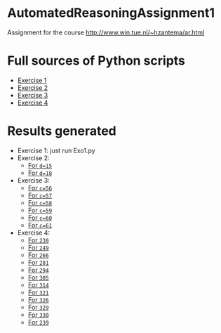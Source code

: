 # AutomatedReasoningAssignment1
Assignment for the course http://www.win.tue.nl/~hzantema/ar.html

# Full sources of Python scripts
 - [Exercise 1](./Exo1.py)
 - [Exercise 2](./Exo2.py)
 - [Exercise 3](./Exo3.py)
 - [Exercise 4](./Exo3.py)
# Results generated
 - Exercise 1: just run Exo1.py
 - Exercise 2:
   + [For `d=15`](https://w95psp.github.io/AutomatedReasoningAssignment1/resultExo2/output_15.html)
   + [For `d=18`](https://w95psp.github.io/AutomatedReasoningAssignment1/resultExo2/output_18.html)
 - Exercise 3:
   + [For `c=56`](https://w95psp.github.io/AutomatedReasoningAssignment1/resultExo3/out_56.html)
   + [For `c=57`](https://w95psp.github.io/AutomatedReasoningAssignment1/resultExo3/out_57.html)
   + [For `c=58`](https://w95psp.github.io/AutomatedReasoningAssignment1/resultExo3/out_58.html)
   + [For `c=59`](https://w95psp.github.io/AutomatedReasoningAssignment1/resultExo3/out_59.html)
   + [For `c=60`](https://w95psp.github.io/AutomatedReasoningAssignment1/resultExo3/out_60.html)
   + [For `c=61`](https://w95psp.github.io/AutomatedReasoningAssignment1/resultExo3/out_61.html)
 - Exercise 4:
   + [For `230`](https://w95psp.github.io/AutomatedReasoningAssignment1/resultExo4/out230.html)
   + [For `249`](https://w95psp.github.io/AutomatedReasoningAssignment1/resultExo4/out249.html)
   + [For `266`](https://w95psp.github.io/AutomatedReasoningAssignment1/resultExo4/out266.html)
   + [For `281`](https://w95psp.github.io/AutomatedReasoningAssignment1/resultExo4/out281.html)
   + [For `294`](https://w95psp.github.io/AutomatedReasoningAssignment1/resultExo4/out294.html)
   + [For `305`](https://w95psp.github.io/AutomatedReasoningAssignment1/resultExo4/out305.html)
   + [For `314`](https://w95psp.github.io/AutomatedReasoningAssignment1/resultExo4/out314.html)
   + [For `321`](https://w95psp.github.io/AutomatedReasoningAssignment1/resultExo4/out321.html)
   + [For `326`](https://w95psp.github.io/AutomatedReasoningAssignment1/resultExo4/out326.html)
   + [For `329`](https://w95psp.github.io/AutomatedReasoningAssignment1/resultExo4/out329.html)
   + [For `330`](https://w95psp.github.io/AutomatedReasoningAssignment1/resultExo4/out330.html)
   + [For `239`](https://w95psp.github.io/AutomatedReasoningAssignment1/resultExo4/out239.html)
 
